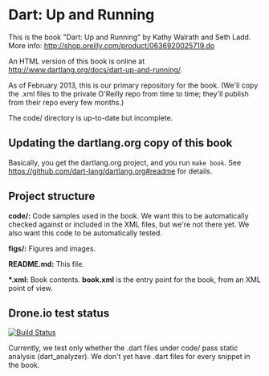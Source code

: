 Dart: Up and Running
=============

This is the book "Dart: Up and Running" by Kathy Walrath and Seth Ladd.
More info: http://shop.oreilly.com/product/0636920025719.do

An HTML version of this book is online at
http://www.dartlang.org/docs/dart-up-and-running/.

As of February 2013, this is our primary repository for the book. (We'll copy the .xml files to the private
O'Reilly repo from time to time; they'll publish from their repo every few months.)

The code/ directory is up-to-date but incomplete.

Updating the dartlang.org copy of this book
------------------
Basically, you get the dartlang.org project, and you run `make book`.
See https://github.com/dart-lang/dartlang.org#readme for details.

Project structure
---------------------

**code/:**
	Code samples used in the book. We want this to be automatically checked
	against or included in the XML files, but we're not there yet. We also
	want this code to be automatically tested.

**figs/:**
	Figures and images.

**README.md:**
	This file.

**\*.xml:** 
	Book contents. **book.xml** is the entry point for the book, from an
	XML point of view.

Drone.io test status
---------------------

[![Build Status](https://drone.io/github.com/dart-lang/dart-up-and-running-book/status.png)](https://drone.io/github.com/dart-lang/dart-up-and-running-book/latest)

Currently, we test only whether the .dart files under code/ pass static analysis (dart_analyzer).
We don't yet have .dart files for every snippet in the book.
